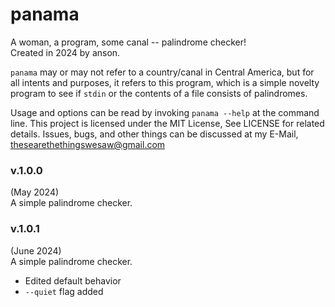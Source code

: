 # panama

A woman, a program, some canal -- palindrome checker!  
Created in 2024 by anson.

`panama` may or may not refer to a country/canal in Central America,
but for all intents and purposes, it refers to this program, which
is a simple novelty program to see if `stdin` or the contents of a
file consists of palindromes.

Usage and options can be read by invoking `panama --help` at the
command line. This project is licensed under the MIT License, See 
LICENSE for related details. Issues, bugs, and other things can be
discussed at my E-Mail, <thesearethethingswesaw@gmail.com>

### v.1.0.0

(May 2024)  
A simple palindrome checker.

### v.1.0.1

(June 2024)  
A simple palindrome checker.
* Edited default behavior
* `--quiet` flag added
